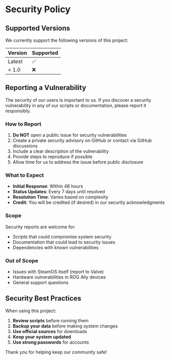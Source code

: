 # Security Policy

## Supported Versions

We currently support the following versions of this project:

| Version | Supported          |
| ------- | ------------------ |
| Latest  | :white_check_mark: |
| < 1.0   | :x:                |

## Reporting a Vulnerability

The security of our users is important to us. If you discover a security vulnerability in any of our scripts or documentation, please report it responsibly.

### How to Report

1. **Do NOT** open a public issue for security vulnerabilities
2. Create a private security advisory on GitHub or contact via GitHub discussions
3. Include a clear description of the vulnerability
4. Provide steps to reproduce if possible
5. Allow time for us to address the issue before public disclosure

### What to Expect

- **Initial Response**: Within 48 hours
- **Status Updates**: Every 7 days until resolved
- **Resolution Time**: Varies based on complexity
- **Credit**: You will be credited (if desired) in our security acknowledgments

### Scope

Security reports are welcome for:
- Scripts that could compromise system security
- Documentation that could lead to security issues
- Dependencies with known vulnerabilities

### Out of Scope

- Issues with SteamOS itself (report to Valve)
- Hardware vulnerabilities in ROG Ally devices
- General support questions

## Security Best Practices

When using this project:

1. **Review scripts** before running them
2. **Backup your data** before making system changes
3. **Use official sources** for downloads
4. **Keep your system updated**
5. **Use strong passwords** for accounts

Thank you for helping keep our community safe!
